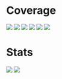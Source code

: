# Coverage
<img src="https://img.shields.io/badge/C++-40A0D3?logo=Cplusplus&labelColor=3979DE" /> <img src="https://img.shields.io/badge/python-grey?logo=python&logoColor=10A4BF&labelColor=333333" /> <img src="https://img.shields.io/badge/JavaScript-grey?logo=javascript&labelColor=333333" /> <img src="https://img.shields.io/badge/AWS-grey?logo=amazonwebservices&labelColor=333333" /> <img src="https://img.shields.io/badge/Unity-grey?logo=unity&labelColor=333333" /> <img src="https://img.shields.io/badge/Blender-grey?logo=blender&labelColor=333333" />

# Stats
<picture>
  <source
    srcset="https://github-readme-stats.vercel.app/api/?username=YukihoAA&show_icons=true&theme=dark&include_all_commits=true"
    media="(prefers-color-scheme: dark)"
  />
  <source
    srcset="https://github-readme-stats.vercel.app/api/?username=YukihoAA&show_icons=true&include_all_commits=true"
    media="(prefers-color-scheme: light), (prefers-color-scheme: no-preference)"
  />
  <img align="center" src="https://github-readme-stats.vercel.app/api/username=YukihoAA&show_icons=true&include_all_commits=true" />
</picture>

<picture>
  <source
    srcset="https://github-readme-stats.vercel.app/api/top-langs/?username=YukihoAA&layout=compact&theme=dark&langs_count=8&exclude_repo=300Heroes_KR"
    media="(prefers-color-scheme: dark)"
  />
  <source
    srcset="https://github-readme-stats.vercel.app/api/top-langs/?username=YukihoAA&layout=compact&langs_count=8&exclude_repo=300Heroes_KR"
    media="(prefers-color-scheme: light), (prefers-color-scheme: no-preference)"
  />
  <img align="center" src="https://github-readme-stats.vercel.app/api/top-langs/?username=YukihoAA&layout=compact&langs_count=8&exclude_repo=300Heroes_KR" />
</picture>


<!--
**YukihoAA/YukihoAA** is a ✨ _special_ ✨ repository because its `README.md` (this file) appears on your GitHub profile.

Here are some ideas to get you started:

- 🔭 I’m currently working on ...
- 🌱 I’m currently learning ...
- 👯 I’m looking to collaborate on ...
- 🤔 I’m looking for help with ...
- 💬 Ask me about ...
- 📫 How to reach me: ...
- 😄 Pronouns: ...
- ⚡ Fun fact: ...
-->
